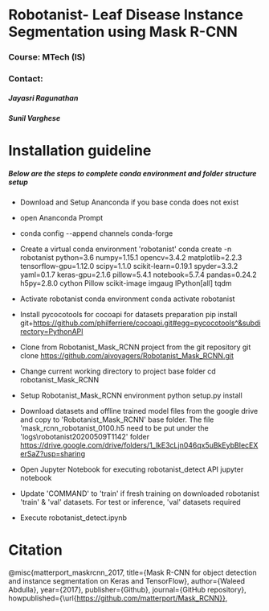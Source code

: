 # Robotanist- Leaf Disease Instance Segmentation using Mask R-CNN 

### Course: MTech (IS)
### Contact:
##### Jayasri Ragunathan
##### Sunil Varghese

# Installation guideline
##### Below are the steps to complete conda environment and folder structure setup

- Download and Setup Ananconda if you base conda does not exist
- open Ananconda Prompt  
- conda config --append channels conda-forge

- Create a virtual conda environment 'robotanist'
conda create -n robotanist python=3.6 numpy=1.15.1 opencv=3.4.2 matplotlib=2.2.3 tensorflow-gpu=1.12.0 scipy=1.1.0 scikit-learn=0.19.1 spyder=3.3.2 yaml=0.1.7 keras-gpu=2.1.6 pillow=5.4.1 notebook=5.7.4 pandas=0.24.2 h5py=2.8.0 cython  Pillow scikit-image  imgaug IPython[all] tqdm

- Activate robotanist conda environment
conda activate robotanist

- Install pycocotools for cocoapi for datasets preparation
pip install git+https://github.com/philferriere/cocoapi.git#egg=pycocotools^&subdirectory=PythonAPI

- Clone from Robotanist_Mask_RCNN project from the git repository
git clone https://github.com/aivoyagers/Robotanist_Mask_RCNN.git 

- Change current working directory to project base folder
cd robotanist_Mask_RCNN
- Setup Robotanist_Mask_RCNN environment
python setup.py install

- Download datasets and offline trained model files from the google drive and copy to 'Robotanist_Mask_RCNN' base folder. The file 'mask_rcnn_robotanist_0100.h5 need to be put under the 'logs\robotanist20200509T1142' folder
https://drive.google.com/drive/folders/1_lkE3cLjn046qx5uBkEybBIecEXerSaZ?usp=sharing

- Open Jupyter Notebook for executing robotanist_detect API
jupyter notebook

- Update 'COMMAND' to 'train' if fresh training on downloaded robotanist 'train' & 'val' datasets. For test or inference, 'val' datasets required
- Execute robotanist_detect.ipynb
# Citation
@misc{matterport_maskrcnn_2017,
  title={Mask R-CNN for object detection and instance segmentation on Keras and TensorFlow},
  author={Waleed Abdulla},
  year={2017},
  publisher={Github},
  journal={GitHub repository},
  howpublished={\url{https://github.com/matterport/Mask_RCNN}},



